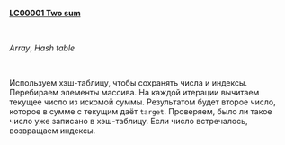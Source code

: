<p>
<b><a href="https://leetcode.com/problems/two-sum/">LC00001 Two sum</a></b>
</p>
​
<p>
<i>Array</i>, <i>Hash table</i>
</p>
​
<p>
Используем хэш-таблицу, чтобы сохранять числа и индексы. Перебираем элементы массива. На каждой итерации вычитаем текущее число из искомой суммы. Результатом будет второе число, которое в сумме с текущим даёт <code>target</code>. Проверяем, было ли такое число уже записано в хэш-таблицу. Если число встречалось, возвращаем индексы.
</p>
​